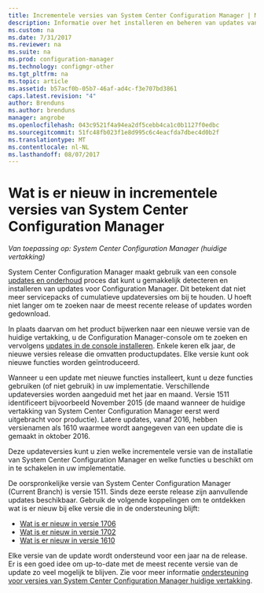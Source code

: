 ```yaml
---
title: Incrementele versies van System Center Configuration Manager | Microsoft Docs
description: Informatie over het installeren en beheren van updates van System Center Configuration Manager.
ms.custom: na
ms.date: 7/31/2017
ms.reviewer: na
ms.suite: na
ms.prod: configuration-manager
ms.technology: configmgr-other
ms.tgt_pltfrm: na
ms.topic: article
ms.assetid: b57acf0b-05b7-46af-ad4c-f3e707bd3861
caps.latest.revision: "4"
author: Brenduns
ms.author: brenduns
manager: angrobe
ms.openlocfilehash: 043c9521f4a94ea2df5cebb4ca1c0b1127f0edbc
ms.sourcegitcommit: 51fc48fb023f1e8d995c6c4eacfda7dbec4d0b2f
ms.translationtype: MT
ms.contentlocale: nl-NL
ms.lasthandoff: 08/07/2017
---
```

# <a name="whats-new-in-system-center-configuration-manager-incremental-versions"></a>Wat is er nieuw in incrementele versies van System Center Configuration Manager

*Van toepassing op: System Center Configuration Manager (huidige vertakking)*




 System Center Configuration Manager maakt gebruik van een console [updates en onderhoud](/sccm/core/servers/manage/updates) proces dat kunt u gemakkelijk detecteren en installeren van updates voor Configuration Manager. Dit betekent dat niet meer servicepacks of cumulatieve updateversies om bij te houden. U hoeft niet langer om te zoeken naar de meest recente release of updates worden gedownload.

 In plaats daarvan om het product bijwerken naar een nieuwe versie van de huidige vertakking, u de Configuration Manager-console om te zoeken en vervolgens [updates in de console installeren](../../../core/servers/manage/install-in-console-updates.md). Enkele keren elk jaar, de nieuwe versies release die omvatten productupdates. Elke versie kunt ook nieuwe functies worden geïntroduceerd.  

 Wanneer u een update met nieuwe functies installeert, kunt u deze functies gebruiken (of niet gebruik) in uw implementatie. Verschillende updateversies worden aangeduid met het jaar en maand. Versie 1511 identificeert bijvoorbeeld November 2015 (de maand wanneer de huidige vertakking van System Center Configuration Manager eerst werd uitgebracht voor productie). Latere updates, vanaf 2016, hebben versienamen als 1610 waarmee wordt aangegeven van een update die is gemaakt in oktober 2016.

 Deze updateversies kunt u zien welke incrementele versie van de installatie van System Center Configuration Manager en welke functies u beschikt om in te schakelen in uw implementatie.

 De oorspronkelijke versie van System Center Configuration Manager (Current Branch) is versie 1511. Sinds deze eerste release zijn aanvullende updates beschikbaar. Gebruik de volgende koppelingen om te ontdekken wat is er nieuw bij elke versie die in de ondersteuning blijft:
  - [Wat is er nieuw in versie 1706](../../../core/plan-design/changes/whats-new-in-version-1706.md)  
  - [Wat is er nieuw in versie 1702](../../../core/plan-design/changes/whats-new-in-version-1702.md)
  - [Wat is er nieuw in versie 1610](../../../core/plan-design/changes/whats-new-in-version-1610.md)


 Elke versie van de update wordt ondersteund voor een jaar na de release. Er is een goed idee om up-to-date met de meest recente versie van de update zo veel mogelijk te blijven. Zie voor meer informatie [ondersteuning voor versies van System Center Configuration Manager huidige vertakking](../../../core/servers/manage/current-branch-versions-supported.md).  
